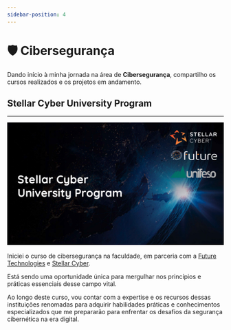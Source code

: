 ```yaml
---
sidebar-position: 4
---
```


# 🛡️ Cibersegurança
Dando início à minha jornada na área de **Cibersegurança**, compartilho os cursos realizados e os projetos em andamento.

## Stellar Cyber University Program
---
[![Stellar Cyber University Program](/img/stellar-cyber.png)](https://www.unifeso.edu.br/noticia/inovacao-em-educacao-e-seguranca-cibernetica-unifeso-e-future-technologies-inauguram-primeiro-programa-universitario-com-stellar-cyber-no-brasil)


Iniciei o curso de cibersegurança na faculdade, em parceria com a [Future Technologies](https://future.com.br/) e [Stellar Cyber](https://stellarcyber.ai/). 

Está sendo uma oportunidade única para mergulhar nos princípios e práticas essenciais desse campo vital. 

Ao longo deste curso, vou contar com a expertise e os recursos dessas instituições renomadas para adquirir habilidades práticas e conhecimentos especializados que me prepararão para enfrentar os desafios da segurança cibernética na era digital.

